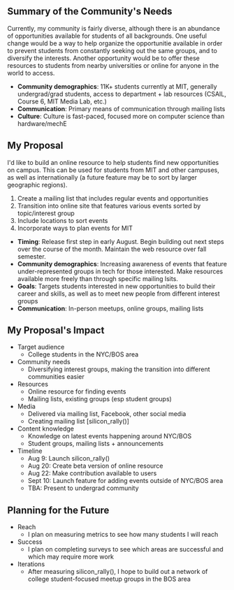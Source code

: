 ## Summary of the Community's Needs

Currently, my community is fairly diverse, although there is an abundance of opportunities available for students of all backgrounds. One useful change would be a way to help organize the opportunitie available in order to prevent students from constantly seeking out the same groups, and to diversify the interests. Another opportunity would be to offer these resources to students from nearby universities or online for anyone in the world to access.

- **Community demographics**: 11K+ students currently at MIT, generally undergrad/grad students, access to department + lab resources (CSAIL, Course 6, MIT Media Lab, etc.)
- **Communication**: Primary means of communication through mailing lists
- **Culture**: Culture is fast-paced, focused more on computer science than hardware/mechE

## My Proposal

I'd like to build an online resource to help students find new opportunities on campus. This can be used for students from MIT and other campuses, as well as internationally (a future feature may be to sort by larger geographic regions). 

1. Create a mailing list that includes regular events and opportunities
2. Transition into online site that features various events sorted by topic/interest group
3. Include locations to sort events
4. Incorporate ways to plan events for MIT

- **Timing**: Release first step in early August. Begin building out next steps over the course of the month. Maintain the web resource over fall semester. 
- **Community demographics**: Increasing awareness of events that feature under-represented groups in tech for those interested. Make resources available more freely than through specific mailing lsits.
- **Goals**: Targets students interested in new opportunities to build their career and skills, as well as to meet new people from different interest groups
- **Communication**: In-person meetups, online groups, mailing lists

## My Proposal's Impact

- Target audience
  - College students in the NYC/BOS area
- Community needs
  - Diversifying interest groups, making the transition into different communities easier 
- Resources
  - Online resource for finding events
  - Mailing lists, existing groups (esp student groups)
- Media
  - Delivered via mailing list, Facebook, other social media
  - Creating mailing list [silicon_rally()]
- Content knowledge
  - Knowledge on latest events happening around NYC/BOS
  - Student groups, mailing lists + announcements
- Timeline
  - Aug 9: Launch silicon_rally()
  - Aug 20: Create beta version of online resource
  - Aug 22: Make contribution available to users
  - Sept 10: Launch feature for adding events outside of NYC/BOS area
  - TBA: Present to undergrad community

## Planning for the Future

- Reach
  - I plan on measuring metrics to see how many students I will reach
- Success
  - I plan on completing surveys to see which areas are successful and which may require more work 
- Iterations
  - After measuring silicon_rally(), I hope to build out a network of college student-focused meetup groups in the BOS area
